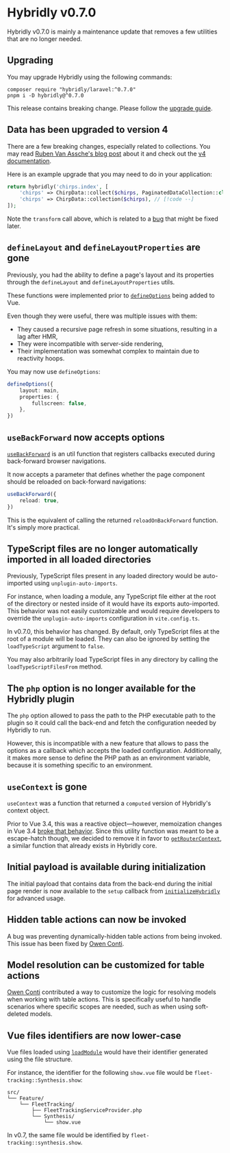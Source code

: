 # Hybridly v0.7.0

<div class="preface">
Hybridly v0.7.0 is mainly a maintenance update that removes a few utilities that are no longer needed.
</div>

## Upgrading

You may upgrade Hybridly using the following commands:

```shell [pnpm]
composer require "hybridly/laravel:^0.7.0"
pnpm i -D hybridly@^0.7.0
```

This release contains breaking change. Please follow the [upgrade guide](../guide/upgrade/v0.7.x.md).

## Data has been upgraded to version 4

There are a few breaking changes, especially related to collections. You may read [Ruben Van Assche's blog post](https://rubenvanassche.com/hi-there-laravel-data-4/) about it and check out the [v4 documentation](https://spatie.be/docs/laravel-data/v4/introduction).

Here is an example upgrade that you may need to do in your application:

```php
return hybridly('chirps.index', [
    'chirps' => ChirpData::collect($chirps, PaginatedDataCollection::class)->transform(), // [!code ++]
    'chirps' => ChirpData::collection($chirps), // [!code --]
]);
```

Note the `transform` call above, which is related to a [bug](https://github.com/spatie/laravel-data/pull/682) that might be fixed later.

## `defineLayout` and `defineLayoutProperties` are gone

Previously, you had the ability to define a page's layout and its properties through the `defineLayout` and `defineLayoutProperties` utils.

These functions were implemented prior to [`defineOptions`](https://vuejs.org/api/sfc-script-setup.html#defineoptions) being added to Vue.

Even though they were useful, there was multiple issues with them:
- They caused a recursive page refresh in some situations, resulting in a lag after HMR,
- They were incompatible with server-side rendering,
- Their implementation was somewhat complex to maintain due to reactivity hoops.

You may now use `defineOptions`:

```ts
defineOptions({
	layout: main,
	properties: {
		fullscreen: false,
	},
})
```

## `useBackForward` now accepts options

[`useBackForward`](../api/utils/use-back-forward.md) is an util function that registers callbacks executed during back-forward browser navigations.

It now accepts a parameter that defines whether the page component should be reloaded on back-forward navigations:

```ts
useBackForward({
	reload: true,
})
```

This is the equivalent of calling the returned `reloadOnBackForward` function. It's simply more practical.

## TypeScript files are no longer automatically imported in all loaded directories

Previously, TypeScript files present in any loaded directory would be auto-imported using `unplugin-auto-imports`. 

For instance, when loading a module, any TypeScript file either at the root of the directory or nested inside of it would have its exports auto-imported. This behavior was not easily customizable and would require developers to override the `unplugin-auto-imports` configuration in `vite.config.ts`.

In v0.7.0, this behavior has changed. By default, only TypeScript files at the root of a module will be loaded. They can also be ignored by setting the `loadTypeScript` argument to `false`.

You may also arbitrarily load TypeScript files in any directory by calling the `loadTypeScriptFilesFrom` method.

## The `php` option is no longer available for the Hybridly plugin

The `php` option allowed to pass the path to the PHP executable path to the plugin so it could call the back-end and fetch the configuration needed by Hybridly to run.

However, this is incompatible with a new feature that allows to pass the options as a callback which accepts the loaded configuration. Additionnally, it makes more sense to define the PHP path as an environment variable, because it is something specific to an environment.

## `useContext` is gone

`useContext` was a function that returned a `computed` version of Hybridly's context object. 

Prior to Vue 3.4, this was a reactive object—however, memoization changes in Vue 3.4 [broke that behavior](https://github.com/vuejs/core/issues/10046). Since this utility function was meant to be a escape-hatch though, we decided to remove it in favor to [`getRouterContext`](../api/utils/get-router-context.md), a similar function that already exists in Hybridly core.

## Initial payload is available during initialization

The initial payload that contains data from the back-end during the initial page render is now available to the `setup` callback from [`initializeHybridly`](../api/utils/initialize-hybridly.md#setup) for advanced usage.

## Hidden table actions can now be invoked

A bug was preventing dynamically-hidden table actions from being invoked. This issue has been fixed by [Owen Conti](https://github.com/hybridly/hybridly/pull/112).

## Model resolution can be customized for table actions

[Owen Conti](https://github.com/hybridly/hybridly/pull/113) contributed a way to customize the logic for resolving models when working with table actions. This is specifically useful to handle scenarios where specific scopes are needed, such as when using soft-deleted models.

## Vue files identifiers are now lower-case

Vue files loaded using [`loadModule`](../api/laravel/hybridly.md#loadmodule) would have their identifier generated using the file structure. 

For instance, the identifier for the following `show.vue` file would be `fleet-tracking::Synthesis.show`:
```
src/
└── Feature/
    └── FleetTracking/
        ├── FleetTrackingServiceProvider.php
        └── Synthesis/
            └── show.vue
```

In v0.7, the same file would be identified by `fleet-tracking::synthesis.show`.

